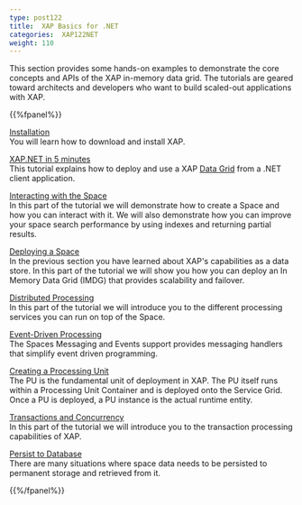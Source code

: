 ```yaml
---
type: post122
title:  XAP Basics for .NET
categories:  XAP122NET
weight: 110
---
```


This section provides some hands-on examples to demonstrate the core concepts and APIs of the XAP in-memory data grid. The tutorials are geared toward architects and developers who want to build scaled-out applications with XAP.

{{%fpanel%}}

[Installation](xapnet-installation.html)<br>
You will learn how to download and install XAP.

[XAP.NET in 5 minutes](xapnet-in-5-minutes.html)<br>
This tutorial explains how to deploy and use a XAP [Data Grid](/product_overview/the-in-memory-data-grid.html) from a .NET client application.

[Interacting with the Space](xapnet-tutorial-part1.html)<br>
In this part of the tutorial we will demonstrate how to create a Space and how you can interact with it. We will also demonstrate how you can improve your space search performance by using indexes and returning partial results.

[Deploying a Space](xapnet-tutorial-part2.html)<br>
In the previous section  you have learned about XAP's capabilities as a data store. In this part of the tutorial we will show you how you can deploy an In Memory Data Grid (IMDG) that provides scalability and failover.

[Distributed Processing](xapnet-tutorial-part3.html)<br>
In this part of the tutorial we will introduce you to the different processing services you can run on top of the Space.

[Event-Driven Processing](xapnet-tutorial-part4.html)<br>
The Spaces Messaging and Events support provides messaging handlers that simplify event driven programming.

[Creating a Processing Unit](xapnet-tutorial-part5.html)<br>
The PU is the fundamental unit of deployment in XAP. The PU itself runs within a Processing Unit Container and is deployed onto the Service Grid. Once a PU is deployed, a PU instance is the actual runtime entity.

[Transactions and Concurrency](xapnet-tutorial-part6.html)<br>
In this part of the tutorial we will introduce you to the transaction processing capabilities of XAP.

[Persist to Database](xapnet-tutorial-part7.html)<br>
There are many situations where space data needs to be persisted to permanent storage and retrieved from it.

{{%/fpanel%}}

